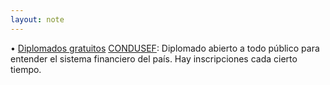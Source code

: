 ```yaml
---
layout: note
---
```


• [Diplomados gratuitos](https://diplomado.condusef.gob.mx/#) [CONDUSEF](https://diplomado.condusef.gob.mx/#): Diplomado abierto a todo público para entender el sistema financiero del país. Hay inscripciones cada cierto tiempo.
